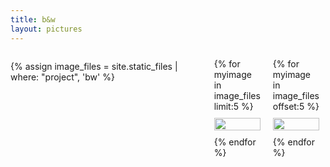 ```yaml
---
title: b&w
layout: pictures
---
```


<style>
    
    .main {
        flex-basis: 900px;
    }

    .img-box {
        width: 100%;
        height: 100%;
        padding: 10px 0;
    }

    .flex-col {
        display: flex;
        flex-direction: column;
        flex-grow: 1;
        flex-basis: 0;
        margin: 10px;
    }

    .flex-row {
        display: flex;
        flex-direction: row;
        align-items: flex-start;
    }
</style>

<div class="flex-row">

{% assign image_files = site.static_files | where: "project", 'bw' %}
<div class="flex-col">
{% for myimage in image_files limit:5 %}
    <img src="{{ myimage.path }}" class="img-box" data-action="zoom">
{% endfor %}
</div>

<div class="flex-col">
{% for myimage in image_files offset:5 %}
    <img src="{{ myimage.path }}" class="img-box" data-action="zoom">
{% endfor %}
</div>

</div>

